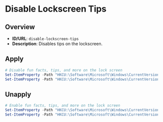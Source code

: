 # Disable Lockscreen Tips

## Overview
- **ID/URL**: `disable-lockscreen-tips`
- **Description**: Disables tips on the lockscreen.









## Apply

```powershell
# Disable fun facts, tips, and more on the lock screen
Set-ItemProperty -Path "HKCU:\Software\Microsoft\Windows\CurrentVersion\ContentDeliveryManager" -Name "RotatingLockScreenOverlayEnabled" -Value 0 -Type DWord
Set-ItemProperty -Path "HKCU:\Software\Microsoft\Windows\CurrentVersion\ContentDeliveryManager" -Name "SubscribedContent-338387Enabled" -Value 0 -Type DWord

```

## Unapply

```powershell
# Enable fun facts, tips, and more on the lock screen
Set-ItemProperty -Path "HKCU:\Software\Microsoft\Windows\CurrentVersion\ContentDeliveryManager" -Name "RotatingLockScreenOverlayEnabled" -Value 1 -Type DWord
Set-ItemProperty -Path "HKCU:\Software\Microsoft\Windows\CurrentVersion\ContentDeliveryManager" -Name "SubscribedContent-338387Enabled" -Value 1 -Type DWord

```
